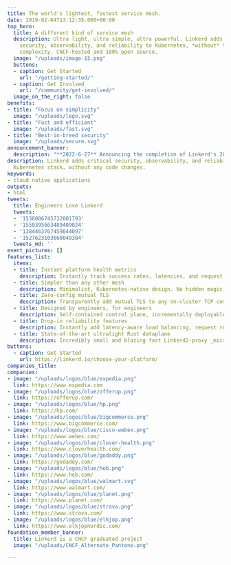 ```yaml
---
title: The world's lightest, fastest service mesh.
date: 2019-02-04T13:12:35.000+00:00
top_hero:
  title: A different kind of service mesh
  description: Ultra light, ultra simple, ultra powerful. Linkerd adds
    security, observability, and reliability to Kubernetes, *without* the
    complexity. CNCF-hosted and 100% open source.
  image: "/uploads/image-15.png"
  buttons:
  - caption: Get Started
    url: "/getting-started/"
  - caption: Get Involved
    url: "/community/get-involved/"
  image_on_the_right: false
benefits:
- title: "Focus on simplicity"
  image: "/uploads/lego.svg"
- title: "Fast and efficient"
  image: "/uploads/fast.svg"
- title: "Best-in-breed security"
  image: "/uploads/secure.svg"
announcement_banner:
  description: "**2022-6-27** Announcing the completion of Linkerd's 2022 Security Audit! [Read more »](/2022/06/27/announcing-the-completion-of-linkerds-2022-security-audit/)"
description: Linkerd adds critical security, observability, and reliability to your
  Kubernetes stack, without any code changes.
keywords:
- cloud native applications
outputs:
- html
tweets:
  title: Engineers Love Linkerd
  tweets:
  - '1538086745732001793'
  - '1550395663489409024'
  - '1384463767459844097'
  - '1527623103660048384'
  tweets_md: ''
event_pictures: []
features_list:
  items:
  - title: Instant platform health metrics
    description: Instantly track success rates, latencies, and request volumes for every meshed workload, without changes or config.
  - title: Simpler than any other mesh
    description: Minimalist, Kubernetes-native design. No hidden magic, as little YAML and as few CRDs as possible.
  - title: Zero-config mutual TLS
    description: Transparently add mutual TLS to any on-cluster TCP communication with no configuration.
  - title: Designed by engineers, for engineers
    description: Self-contained control plane, incrementally deployable data plane, and lots and lots of diagnostics and debugging tools.
  - title: Drop-in reliability features
    description: Instantly add latency-aware load balancing, request retries, timeouts, and blue-green deploys to keep your applications resilient.
  - title: State-of-the-art ultralight Rust dataplane
    description: Incredibly small and blazing fast Linkerd2-proxy _micro-proxy_ written in Rust for security and performance.
buttons:
  - caption: Get Started
    url: https://linkerd.io/choose-your-platform/
companies_title:
companies:
- image: "/uploads/logos/blue/expedia.png"
  link: https://www.expedia.com
- image: "/uploads/logos/blue/offerup.png"
  link: https://offerup.com/
- image: "/uploads/logos/blue/hp.png"
  link: https://hp.com/
- image: "/uploads/logos/blue/bigcommerce.png"
  link: https://www.bigcommerce.com/
- image: "/uploads/logos/blue/cisco-webex.png"
  link: https://www.webex.com/
- image: "/uploads/logos/blue/clover-health.png"
  link: https://www.cloverhealth.com/
- image: "/uploads/logos/blue/godaddy.png"
  link: https://godaddy.com/
- image: "/uploads/logos/blue/heb.png"
  link: https://www.heb.com/
- image: "/uploads/logos/blue/walmart.svg"
  link: https://www.walmart.com/
- image: "/uploads/logos/blue/planet.png"
  link: https://www.planet.com/
- image: "/uploads/logos/blue/strava.png"
  link: https://www.strava.com/
- image: "/uploads/logos/blue/elkjop.png"
  link: https://www.elkjopnordic.com/
foundation_member_banner:
  title: Linkerd is a CNCF graduated project
  image: "/uploads/CNCF_Alternate_Pantone.png"

---
```

